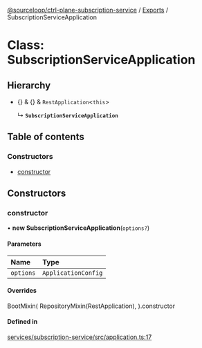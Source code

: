 [@sourceloop/ctrl-plane-subscription-service](../README.md) / [Exports](../modules.md) / SubscriptionServiceApplication

# Class: SubscriptionServiceApplication

## Hierarchy

- {} & {} & `RestApplication`<`this`\>

  ↳ **`SubscriptionServiceApplication`**

## Table of contents

### Constructors

- [constructor](SubscriptionServiceApplication.md#constructor)

## Constructors

### constructor

• **new SubscriptionServiceApplication**(`options?`)

#### Parameters

| Name | Type |
| :------ | :------ |
| `options` | `ApplicationConfig` |

#### Overrides

BootMixin(
  RepositoryMixin(RestApplication),
).constructor

#### Defined in

[services/subscription-service/src/application.ts:17](https://github.com/sourcefuse/arc-saas/blob/5e03dcb/services/subscription-service/src/application.ts#L17)
